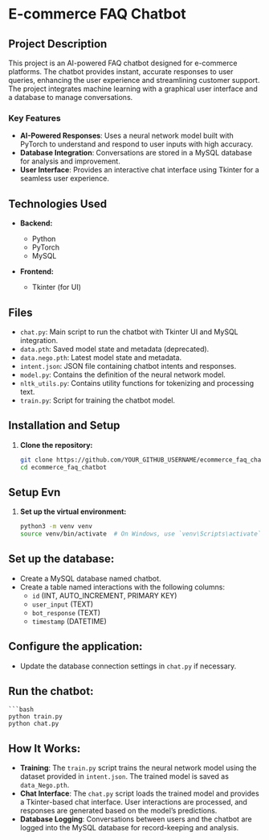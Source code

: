 # E-commerce FAQ Chatbot

## Project Description

This project is an AI-powered FAQ chatbot designed for e-commerce platforms. The chatbot provides instant, accurate responses to user queries, enhancing the user experience and streamlining customer support. The project integrates machine learning with a graphical user interface and a database to manage conversations.

### Key Features

- **AI-Powered Responses**: Uses a neural network model built with PyTorch to understand and respond to user inputs with high accuracy.
- **Database Integration**: Conversations are stored in a MySQL database for analysis and improvement.
- **User Interface**: Provides an interactive chat interface using Tkinter for a seamless user experience.

## Technologies Used

- **Backend:**
  - Python
  - PyTorch
  - MySQL

- **Frontend:**
  - Tkinter (for UI)

## Files

- `chat.py`: Main script to run the chatbot with Tkinter UI and MySQL integration.
- `data.pth`: Saved model state and metadata (deprecated).
- `data.nego.pth`: Latest model state and metadata.
- `intent.json`: JSON file containing chatbot intents and responses.
- `model.py`: Contains the definition of the neural network model.
- `nltk_utils.py`: Contains utility functions for tokenizing and processing text.
- `train.py`: Script for training the chatbot model.

## Installation and Setup

1. **Clone the repository:**
   ```bash
   git clone https://github.com/YOUR_GITHUB_USERNAME/ecommerce_faq_chatbot.git
   cd ecommerce_faq_chatbot
## Setup Evn

1. **Set up the virtual environment:**
   ```bash
   python3 -m venv venv
   source venv/bin/activate  # On Windows, use `venv\Scripts\activate`

## **Set up the database:**
   - Create a MySQL database named chatbot.
   - Create a table named interactions with the following columns:
       - `id` (INT, AUTO_INCREMENT, PRIMARY KEY)
       - `user_input` (TEXT)
       - `bot_response` (TEXT)
       - `timestamp` (DATETIME)
    
## **Configure the application:**
  - Update the database connection settings in `chat.py` if necessary.

## **Run the chatbot:**
    ```bash
    python train.py
    python chat.py
## **How It Works:**
  - **Training**: The `train.py` script trains the neural network model using the dataset provided in `intent.json`. The trained model is saved as `data_Nego.pth`.
  - **Chat Interface**: The `chat.py` script loads the trained model and provides a Tkinter-based chat interface. User interactions are processed, and responses are generated based on the model’s predictions.
  - **Database Logging**: Conversations between users and the chatbot are logged into the MySQL database for record-keeping and analysis.
